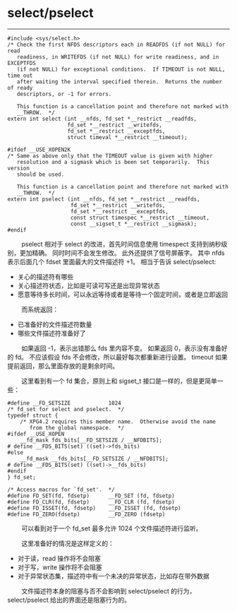 # select/pselect
***

    #include <sys/select.h>
    /* Check the first NFDS descriptors each in READFDS (if not NULL) for read
       readiness, in WRITEFDS (if not NULL) for write readiness, and in EXCEPTFDS
       (if not NULL) for exceptional conditions.  If TIMEOUT is not NULL, time out
       after waiting the interval specified therein.  Returns the number of ready
       descriptors, or -1 for errors.
    
       This function is a cancellation point and therefore not marked with
       __THROW.  */
    extern int select (int __nfds, fd_set *__restrict __readfds,
                       fd_set *__restrict __writefds,
                       fd_set *__restrict __exceptfds,
                       struct timeval *__restrict __timeout);
    
    #ifdef __USE_XOPEN2K
    /* Same as above only that the TIMEOUT value is given with higher
       resolution and a sigmask which is been set temporarily.  This version
       should be used.
    
       This function is a cancellation point and therefore not marked with
       __THROW.  */
    extern int pselect (int __nfds, fd_set *__restrict __readfds,
                        fd_set *__restrict __writefds,
                        fd_set *__restrict __exceptfds,
                        const struct timespec *__restrict __timeout,
                        const __sigset_t *__restrict __sigmask);
    #endif


&emsp;&emsp;
pselect 相对于 select 的改进，首先时间信息使用 timespect 支持到纳秒级别，更加精确。
同时时间不会发生修改。
此外还提供了信号屏蔽字。
其中 nfds 表示后面几个 fdset 里面最大的文件描述符 +1。
相当于告诉 select/pselect:

+ 关心的描述符有哪些
+ 关心描述符状态，比如是可读可写还是出现异常状态
+ 愿意等待多长时间，可以永远等待或者是等待一个固定时间，或者是立即返回

&emsp;&emsp;
而系统返回：

+ 已准备好的文件描述符数量
+ 哪些文件描述符准备好了

&emsp;&emsp;
如果返回 -1，表示出错那么 fds 里内容不变。
如果返回 0，表示没有准备好的 fd。
不应该假设 fds 不会修改，所以最好每次都重新进行设置。
timeout 如果提前返回，那么里面存放的是剩余时间。

&emsp;&emsp;
这里看到有一个 fd 集合，原则上和 sigset\_t 接口是一样的，但是更简单一些：

    #define __FD_SETSIZE            1024
    /* fd_set for select and pselect.  */
    typedef struct {
        /* XPG4.2 requires this member name.  Otherwise avoid the name
           from the global namespace.  */
    #ifdef __USE_XOPEN
        __fd_mask fds_bits[__FD_SETSIZE / __NFDBITS];
    # define __FDS_BITS(set) ((set)->fds_bits)
    #else
        __fd_mask __fds_bits[__FD_SETSIZE / __NFDBITS];
    # define __FDS_BITS(set) ((set)->__fds_bits)
    #endif
    } fd_set;
    
    /* Access macros for `fd_set'.  */
    #define FD_SET(fd, fdsetp)      __FD_SET (fd, fdsetp)
    #define FD_CLR(fd, fdsetp)      __FD_CLR (fd, fdsetp)
    #define FD_ISSET(fd, fdsetp)    __FD_ISSET (fd, fdsetp)
    #define FD_ZERO(fdsetp)         __FD_ZERO (fdsetp)

&emsp;&emsp;
可以看到对于一个 fd\_set 最多允许 1024 个文件描述符进行监听。

&emsp;&emsp;
这里准备好的情况是这样定义的：

+ 对于读，read 操作将不会阻塞
+ 对于写，write 操作将不会阻塞
+ 对于异常状态集，描述符中有一个未决的异常状态，比如存在带外数据

&emsp;&emsp;
文件描述符本身的阻塞与否不会影响到 select/pselect 的行为，select/pselect 给出的界面还是阻塞行为的。